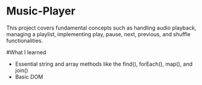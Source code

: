 # Music-Player
This project covers fundamental concepts such as handling audio playback, managing a playlist, implementing play, pause, next, previous, and shuffle functionalities.

#What I learned
* Essential string and array methods like the find(), forEach(), map(), and join()
* Basic DOM
